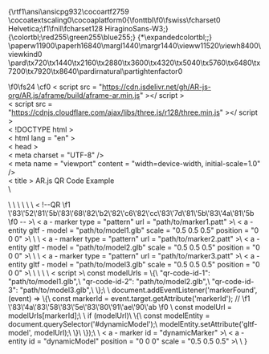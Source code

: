 {\rtf1\ansi\ansicpg932\cocoartf2759
\cocoatextscaling0\cocoaplatform0{\fonttbl\f0\fswiss\fcharset0 Helvetica;\f1\fnil\fcharset128 HiraginoSans-W3;}
{\colortbl;\red255\green255\blue255;}
{\*\expandedcolortbl;;}
\paperw11900\paperh16840\margl1440\margr1440\vieww11520\viewh8400\viewkind0
\pard\tx720\tx1440\tx2160\tx2880\tx3600\tx4320\tx5040\tx5760\tx6480\tx7200\tx7920\tx8640\pardirnatural\partightenfactor0

\f0\fs24 \cf0 < script src = "https://cdn.jsdelivr.net/gh/AR-js-org/AR.js/aframe/build/aframe-ar.min.js" ></ script >\
< script src = "https://cdnjs.cloudflare.com/ajax/libs/three.js/r128/three.min.js" ></ script >\
< !DOCTYPE html >\
< html lang = "en" >\
  < head >\
    < meta charset = "UTF-8" />\
    < meta name = "viewport" content = "width=device-width, initial-scale=1.0" />\
    < title > AR.js QR Code Example</title>\
    <script src="https://cdn.jsdelivr.net/gh/AR-js-org/AR.js/aframe/build/aframe-ar.min.js"></script>\
  </head>\
  <body style="margin: 0; overflow: hidden;">\
    <a-scene embedded arjs>\
      <!-- 
\f1 \'83\'4a\'83\'81\'83\'89
\f0  -->\
      <a-camera-static position= "0 0 0" ></ a - camera -static>\
\
      < !--QR
\f1 \'83\'52\'81\'5b\'83\'68\'82\'b2\'82\'c6\'82\'cc\'83\'7d\'81\'5b\'83\'4a\'81\'5b
\f0 -- >\
      < a - marker type = "pattern" url = "path/to/marker1.patt" >\
        < a - entity gltf - model = "path/to/model1.glb" scale = "0.5 0.5 0.5" position = "0 0 0" ></ a - entity >\
      </ a - marker >\
\
      < a - marker type = "pattern" url = "path/to/marker2.patt" >\
        < a - entity gltf - model = "path/to/model2.glb" scale = "0.5 0.5 0.5" position = "0 0 0" ></ a - entity >\
      </ a - marker >\
\
      < a - marker type = "pattern" url = "path/to/marker3.patt" >\
        < a - entity gltf - model = "path/to/model3.glb" scale = "0.5 0.5 0.5" position = "0 0 0" ></ a - entity >\
      </ a - marker >\
    </ a - scene >\
  </ body >\
</ html >\
< script >\
  const modelUrls = \{\
    "qr-code-id-1": "path/to/model1.glb",\
    "qr-code-id-2": "path/to/model2.glb",\
    "qr-code-id-3": "path/to/model3.glb",\
  \};\
\
document.addEventListener('markerFound', (event) => \{\
    const markerId = event.target.getAttribute('markerId'); // 
\f1 \'83\'4a\'83\'58\'83\'5e\'83\'80\'91\'ae\'90\'ab
\f0 \
    const modelUrl = modelUrls[markerId];\
\
    if (modelUrl)\
    \{\
        const modelEntity = document.querySelector('#dynamicModel');\
        modelEntity.setAttribute('gltf-model', modelUrl);\
    \}\
\});\
</ script >\
< a - marker id = "dynamicMarker" >\
  < a - entity id = "dynamicModel" position = "0 0 0" scale = "0.5 0.5 0.5" ></ a - entity >\
</ a - marker >\
}
